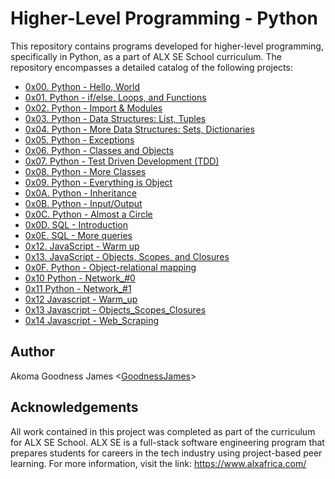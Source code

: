 # Higher-Level Programming - Python

This repository contains programs developed for higher-level programming, specifically in Python, as a part of ALX SE School curriculum. The repository encompasses a detailed catalog of the following projects:

- [0x00. Python - Hello, World](./0x00-python-hello_world)
- [0x01. Python - if/else, Loops, and Functions](./0x01-python-if_else_loops_functions)
- [0x02. Python - Import & Modules](./0x02-python-import_modules)
- [0x03. Python - Data Structures: List, Tuples](./0x03-python-data_structures)
- [0x04. Python - More Data Structures: Sets, Dictionaries](./0x04-python-more_data_structures)
- [0x05. Python - Exceptions](./0x05-python-exceptions)
- [0x06. Python - Classes and Objects](./0x06-python-classes)
- [0x07. Python - Test Driven Development (TDD)](./0x07-python-test_driven_development)
- [0x08. Python - More Classes](./0x08-python-more_classes)
- [0x09. Python - Everything is Object](./0x09-python-everything_is_object)
- [0x0A. Python - Inheritance](./0x0A-python-inheritance)
- [0x0B. Python - Input/Output](./0x0B-python-input_output)
- [0x0C. Python - Almost a Circle](./0x0C-python-almost_a_circle)
- [0x0D. SQL    - Introduction](./0x0D-SQL_introduction)
- [0x0E. SQL    - More queries](./0x0E-SQL_more_queries)
- [0x12. JavaScript - Warm up](./0x12-javascript-warm_up)
- [0x13. JavaScript - Objects, Scopes, and Closures](./0x13-javascript_objects_scopes_closures)
- [0x0F. Python - Object-relational mapping](./0x0F-python-object_relational_mapping)
- [0x10 Python - Network_#0](./0x10-python-network_0)
- [0x11 Python - Network_#1](./0x11-python-network_1)
- [0x12 Javascript - Warm_up](./0x12-javascript-warm_up)
- [0x13 Javascript - Objects_Scopes_Closures](./0x13-javascript_objects_scopes_closures)
- [0x14 Javascript - Web_Scraping](./0x14-javascript-web_scraping)

## Author
Akoma Goodness James <[GoodnessJames](https://github.com/GoodnessJames)>

## Acknowledgements
All work contained in this project was completed as part of the curriculum for ALX SE School. ALX SE is a full-stack software
engineering program that prepares students for careers in the tech industry using project-based peer learning. For more information, visit the link: https://www.alxafrica.com/
